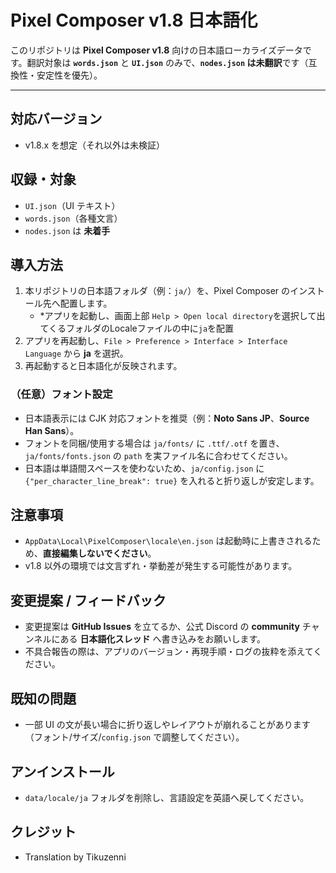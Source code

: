 # Pixel Composer v1.8 日本語化

このリポジトリは **Pixel Composer v1.8** 向けの日本語ローカライズデータです。翻訳対象は **`words.json`** と **`UI.json`** のみで、**`nodes.json` は未翻訳**です（互換性・安定性を優先）。

---

## 対応バージョン

* v1.8.x を想定（それ以外は未検証）

## 収録・対象

* `UI.json`（UI テキスト）
* `words.json`（各種文言）
* `nodes.json` は **未着手**

## 導入方法

1. 本リポジトリの日本語フォルダ（例：`ja/`）を、Pixel Composer のインストール先へ配置します。
   * *アプリを起動し、画面上部 `Help > Open local directory`を選択して出てくるフォルダのLocaleファイルの中に`ja`を配置
2. アプリを再起動し、`File > Preference > Interface > Interface Language` から **ja** を選択。
3. 再起動すると日本語化が反映されます。

### （任意）フォント設定

* 日本語表示には CJK 対応フォントを推奨（例：**Noto Sans JP**、**Source Han Sans**）。
* フォントを同梱/使用する場合は `ja/fonts/` に `.ttf/.otf` を置き、`ja/fonts/fonts.json` の `path` を実ファイル名に合わせてください。
* 日本語は単語間スペースを使わないため、`ja/config.json` に `{"per_character_line_break": true}` を入れると折り返しが安定します。

## 注意事項

* `AppData\Local\PixelComposer\locale\en.json` は起動時に上書きされるため、**直接編集しないでください**。
* v1.8 以外の環境では文言ずれ・挙動差が発生する可能性があります。

## 変更提案 / フィードバック

* 変更提案は **GitHub Issues** を立てるか、公式 Discord の **community** チャンネルにある **日本語化スレッド** へ書き込みをお願いします。
* 不具合報告の際は、アプリのバージョン・再現手順・ログの抜粋を添えてください。

## 既知の問題

* 一部 UI の文が長い場合に折り返しやレイアウトが崩れることがあります（フォント/サイズ/`config.json` で調整してください）。

## アンインストール

* `data/locale/ja` フォルダを削除し、言語設定を英語へ戻してください。

## クレジット

* Translation by Tikuzenni
